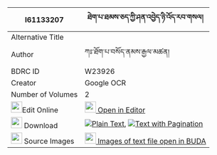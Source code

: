 |I61133207|ཐེག་པ་ཐམས་ཅད་ཀྱི་ཤན་འབྱེད་ཉི་འོད་རབ་གསལ། 
| --- | --- 
|Alternative Title |
|Author| ཀཿ་ཐོག་པ་བསོད་ནམས་རྒྱལ་མཚན།
|BDRC ID | W23926
|Creator | Google OCR
|Number of Volumes| 2
|<img width="25" src="https://img.icons8.com/color/25/000000/edit-property.png">Edit Online| [<img width="25" src="https://avatars.githubusercontent.com/u/45091458?s=200&v=4"> Open in Editor](http://editor.openpecha.org/I61133207)
|<img width="25" src="https://img.icons8.com/fluent/48/000000/download-2.png"/>  Download | [![](https://img.icons8.com/color/20/000000/txt.png)Plain Text](https://github.com/Openpecha/I61133207/releases/download/v1/tekpa_tamche_kyi_shenje_nyio_r_plain_I61133207.zip), [![](https://img.icons8.com/color/20/000000/txt.png)Text with Pagination](https://github.com/Openpecha/I61133207/releases/download/v1/tekpa_tamche_kyi_shenje_nyio_r_pages_I61133207.zip)
|<img width="25" src="https://img.icons8.com/plasticine/100/000000/pictures-folder.png"/>  Source Images | [<img width="25" src="https://library.bdrc.io/icons/BUDA-small.svg"> Images of text file open in BUDA](https://library.bdrc.io/show/bdr:W23926)